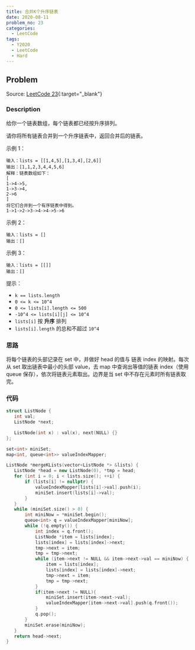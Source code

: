 ```yaml
---
title: 合并K个升序链表
date: 2020-08-11
problem_no: 23
categories:
  - LeetCode
tags:
  - Y2020
  - LeetCode
  - Hard
---
```


<!-- Description. -->

<!-- more -->

## Problem

Source: [LeetCode 23](https://leetcode-cn.com/problems/merge-k-sorted-lists/){:target="_blank"}

### Description

给你一个链表数组，每个链表都已经按升序排列。

请你将所有链表合并到一个升序链表中，返回合并后的链表。

示例 1：

```text
输入：lists = [[1,4,5],[1,3,4],[2,6]]
输出：[1,1,2,3,4,4,5,6]
解释：链表数组如下：
[
1->4->5,
1->3->4,
2->6
]
将它们合并到一个有序链表中得到。
1->1->2->3->4->4->5->6
```

示例 2：

```text
输入：lists = []
输出：[]
```

示例 3：

```text
输入：lists = [[]]
输出：[]
```

提示：

- `k == lists.length`
- `0 <= k <= 10^4`
- `0 <= lists[i].length <= 500`
- `-10^4 <= lists[i][j] <= 10^4`
- `lists[i]` 按 **升序** 排列
- `lists[i].length` 的总和不超过 `10^4`

### 思路

将每个链表的头部记录在 set 中，并做好 head 的值与 链表 index 的映射。每次从 set 取出链表中最小的头部 value，去 map 中查询出等值的链表 index（使用 queue 保存），依次将链表元素取出。边界是当
set 中不存在元素时所有链表取完。

### 代码

 ```cpp
struct ListNode {
    int val;
    ListNode *next;

    ListNode(int x) : val(x), next(NULL) {}
};

set<int> miniSet;
map<int, queue<int>> valueIndexMapper;

ListNode *mergeKLists(vector<ListNode *> &lists) {
    ListNode *head = new ListNode(0), *tmp = head;
    for (int i = 0; i < lists.size(); ++i) {
        if (lists[i] != nullptr) {
            valueIndexMapper[lists[i]->val].push(i);
            miniSet.insert(lists[i]->val);
        }
    }
    while (miniSet.size() > 0) {
        int miniNow = *miniSet.begin();
        queue<int> q = valueIndexMapper[miniNow];
        while (!q.empty()) {
            int index = q.front();
            ListNode *item = lists[index];
            lists[index] = lists[index]->next;
            tmp->next = item;
            tmp = tmp->next;
            while (item->next != NULL && item->next->val == miniNow) {
                item = lists[index];
                lists[index] = lists[index]->next;
                tmp->next = item;
                tmp = tmp->next;
            }
            if(item->next != NULL){
                miniSet.insert(item->next->val);
                valueIndexMapper[item->next->val].push(q.front());
            }
            q.pop();
        }
        miniSet.erase(miniNow);
    }
    return head->next;
}
```
